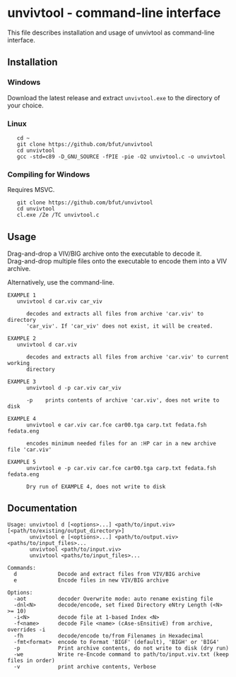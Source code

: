 # unvivtool - command-line interface
This file describes installation and usage of unvivtool as command-line interface.

## Installation
### Windows
Download the latest release and extract ```unvivtool.exe``` to the directory of your choice.

### Linux

       cd ~
       git clone https://github.com/bfut/unvivtool
       cd unvivtool
       gcc -std=c89 -D_GNU_SOURCE -fPIE -pie -O2 unvivtool.c -o unvivtool

### Compiling for Windows
Requires MSVC.

       git clone https://github.com/bfut/unvivtool
       cd unvivtool
       cl.exe /Ze /TC unvivtool.c

## Usage
Drag-and-drop a VIV/BIG archive onto the executable to decode it.<br>
Drag-and-drop multiple files onto the executable to encode them into a VIV archive.

Alternatively, use the command-line.
```
EXAMPLE 1
   unvivtool d car.viv car_viv

      decodes and extracts all files from archive 'car.viv' to directory
      'car_viv'. If 'car_viv' does not exist, it will be created.

EXAMPLE 2
   unvivtool d car.viv

      decodes and extracts all files from archive 'car.viv' to current working
      directory

EXAMPLE 3
      unvivtool d -p car.viv car_viv

      -p    prints contents of archive 'car.viv', does not write to disk

EXAMPLE 4
      unvivtool e car.viv car.fce car00.tga carp.txt fedata.fsh fedata.eng

      encodes minimum needed files for an :HP car in a new archive file 'car.viv'

EXAMPLE 5
      unvivtool e -p car.viv car.fce car00.tga carp.txt fedata.fsh fedata.eng

      Dry run of EXAMPLE 4, does not write to disk
```

## Documentation
```
Usage: unvivtool d [<options>...] <path/to/input.viv> [<path/to/existing/output_directory>]
       unvivtool e [<options>...] <path/to/output.viv> <paths/to/input_files>...
       unvivtool <path/to/input.viv>
       unvivtool <paths/to/input_files>...

Commands:
  d             Decode and extract files from VIV/BIG archive
  e             Encode files in new VIV/BIG archive

Options:
  -aot          decoder Overwrite mode: auto rename existing file
  -dnl<N>       decode/encode, set fixed Directory eNtry Length (<N> >= 10)
  -i<N>         decode file at 1-based Index <N>
  -f<name>      decode File <name> (cAse-sEnsitivE) from archive, overrides -i
  -fh           decode/encode to/from Filenames in Hexadecimal
  -fmt<format>  encode to Format 'BIGF' (default), 'BIGH' or 'BIG4'
  -p            Print archive contents, do not write to disk (dry run)
  -we           Write re-Encode command to path/to/input.viv.txt (keep files in order)
  -v            print archive contents, Verbose
```
